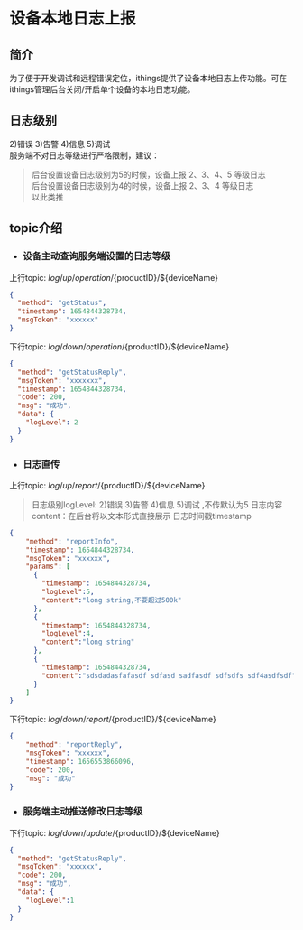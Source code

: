 # 设备本地日志上报  
## 简介  
为了便于开发调试和远程错误定位，ithings提供了设备本地日志上传功能。可在ithings管理后台关闭/开启单个设备的本地日志功能。
## 日志级别
2)错误 3)告警 4)信息 5)调试  
服务端不对日志等级进行严格限制，建议： 
> 后台设置设备日志级别为5的时候，设备上报 2、3、4、5 等级日志  
> 后台设置设备日志级别为4的时候，设备上报 2、3、4 等级日志  
> 以此类推
## topic介绍
- ### 设备主动查询服务端设置的日志等级
上行topic: $log/up/operation/${productID}/${deviceName}
```json
{
  "method": "getStatus",
  "timestamp": 1654844328734,
  "msgToken": "xxxxxx"
}
```
下行topic: $log/down/operation/${productID}/${deviceName}
```json
{
  "method": "getStatusReply",
  "msgToken": "xxxxxxx",
  "timestamp": 1654844328734,
  "code": 200,
  "msg": "成功",
  "data": {
    "logLevel": 2
  }
}
```
- ### 日志直传
上行topic: $log/up/report/${productID}/${deviceName}

> 日志级别logLevel: 2)错误 3)告警 4)信息 5)调试  ,不传默认为5
> 日志内容content：在后台将以文本形式直接展示
> 日志时间戳timestamp

```json
{                     
    "method": "reportInfo",    
    "timestamp": 1654844328734,
    "msgToken": "xxxxxx",   
    "params": [
      {
        "timestamp": 1654844328734,
        "logLevel":5,
        "content":"long string,不要超过500k"
      },
      {
        "timestamp": 1654844328734,
        "logLevel":4,
        "content":"long string"
      },
      {
        "timestamp": 1654844328734,
        "content":"sdsdadasfafasdf sdfasd sadfasdf sdfsdfs sdf4asdfsdf"
      }
    ]
}
```
下行topic: $log/down/report/${productID}/${deviceName}
```json
{
    "method": "reportReply",
    "msgToken": "xxxxxx",
    "timestamp": 1656553866096,
    "code": 200,
    "msg": "成功"
}
```
- ### 服务端主动推送修改日志等级
下行topic: $log/down/update/${productID}/${deviceName}
```json
{
  "method": "getStatusReply",
  "msgToken": "xxxxxx",
  "code": 200,
  "msg": "成功",
  "data": {
    "logLevel":1
  }
}
```
